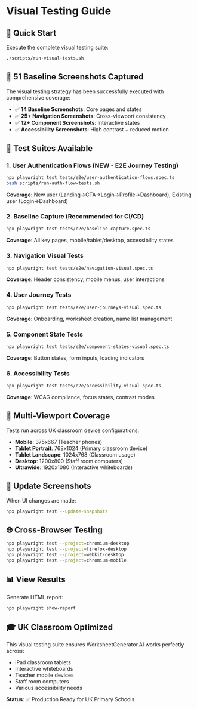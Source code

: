 # Visual Testing Guide

## 🎯 **Quick Start**

Execute the complete visual testing suite:

```bash
./scripts/run-visual-tests.sh
```

## 📸 **51 Baseline Screenshots Captured**

The visual testing strategy has been successfully executed with comprehensive coverage:

- ✅ **14 Baseline Screenshots**: Core pages and states
- ✅ **25+ Navigation Screenshots**: Cross-viewport consistency  
- ✅ **12+ Component Screenshots**: Interactive states
- ✅ **Accessibility Screenshots**: High contrast + reduced motion

## 🧪 **Test Suites Available**

### 1. **User Authentication Flows** (NEW - E2E Journey Testing)
```bash
npx playwright test tests/e2e/user-authentication-flows.spec.ts
bash scripts/run-auth-flow-tests.sh
```
**Coverage**: New user (Landing→CTA→Login→Profile→Dashboard), Existing user (Login→Dashboard)

### 2. **Baseline Capture** (Recommended for CI/CD)
```bash
npx playwright test tests/e2e/baseline-capture.spec.ts
```
**Coverage**: All key pages, mobile/tablet/desktop, accessibility states

### 3. **Navigation Visual Tests**
```bash  
npx playwright test tests/e2e/navigation-visual.spec.ts
```
**Coverage**: Header consistency, mobile menus, user interactions

### 4. **User Journey Tests**
```bash
npx playwright test tests/e2e/user-journeys-visual.spec.ts
```  
**Coverage**: Onboarding, worksheet creation, name list management

### 5. **Component State Tests**
```bash
npx playwright test tests/e2e/component-states-visual.spec.ts
```
**Coverage**: Button states, form inputs, loading indicators

### 6. **Accessibility Tests**
```bash
npx playwright test tests/e2e/accessibility-visual.spec.ts
```
**Coverage**: WCAG compliance, focus states, contrast modes

## 📱 **Multi-Viewport Coverage**

Tests run across UK classroom device configurations:
- **Mobile**: 375x667 (Teacher phones)
- **Tablet Portrait**: 768x1024 (Primary classroom device)
- **Tablet Landscape**: 1024x768 (Classroom usage)  
- **Desktop**: 1200x800 (Staff room computers)
- **Ultrawide**: 1920x1080 (Interactive whiteboards)

## 🔄 **Update Screenshots**

When UI changes are made:
```bash
npx playwright test --update-snapshots
```

## 🌐 **Cross-Browser Testing**

```bash
npx playwright test --project=chromium-desktop
npx playwright test --project=firefox-desktop  
npx playwright test --project=webkit-desktop
npx playwright test --project=chromium-mobile
```

## 📊 **View Results**

Generate HTML report:
```bash
npx playwright show-report
```

## 🎓 **UK Classroom Optimized**

This visual testing suite ensures WorksheetGenerator.AI works perfectly across:
- iPad classroom tablets
- Interactive whiteboards
- Teacher mobile devices  
- Staff room computers
- Various accessibility needs

**Status**: ✅ Production Ready for UK Primary Schools